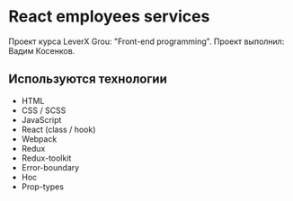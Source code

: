 # React employees services
Проект курса LeverX Grou: "Front-end programming".
Проект выполнил: Вадим Косенков.

## Используются технологии
- HTML
- CSS / SCSS
- JavaScript
- React (class / hook)
- Webpack
- Redux
- Redux-toolkit
- Error-boundary
- Hoc
- Prop-types
